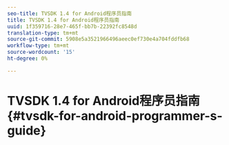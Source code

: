 ```yaml
---
seo-title: TVSDK 1.4 for Android程序员指南
title: TVSDK 1.4 for Android程序员指南
uuid: 1f359716-28e7-465f-bb7b-22392fc8548d
translation-type: tm+mt
source-git-commit: 5908e5a3521966496aeec0ef730e4a704fddfb68
workflow-type: tm+mt
source-wordcount: '15'
ht-degree: 0%

---
```



# TVSDK 1.4 for Android程序员指南{#tvsdk-for-android-programmer-s-guide}

